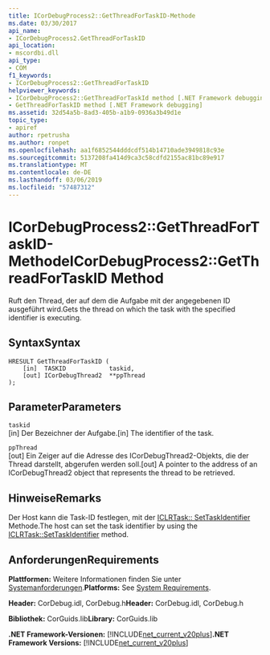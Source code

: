 ```yaml
---
title: ICorDebugProcess2::GetThreadForTaskID-Methode
ms.date: 03/30/2017
api_name:
- ICorDebugProcess2.GetThreadForTaskID
api_location:
- mscordbi.dll
api_type:
- COM
f1_keywords:
- ICorDebugProcess2::GetThreadForTaskID
helpviewer_keywords:
- ICorDebugProcess2::GetThreadForTaskId method [.NET Framework debugging]
- GetThreadForTaskID method [.NET Framework debugging]
ms.assetid: 32d54a5b-8ad3-405b-a1b9-0936a3b49d1e
topic_type:
- apiref
author: rpetrusha
ms.author: ronpet
ms.openlocfilehash: aa1f6852544dddcdf514b14710ade3949818c93e
ms.sourcegitcommit: 5137208fa414d9ca3c58cdfd2155ac81bc89e917
ms.translationtype: MT
ms.contentlocale: de-DE
ms.lasthandoff: 03/06/2019
ms.locfileid: "57487312"
---
```

# <a name="icordebugprocess2getthreadfortaskid-method"></a><span data-ttu-id="5daf8-102">ICorDebugProcess2::GetThreadForTaskID-Methode</span><span class="sxs-lookup"><span data-stu-id="5daf8-102">ICorDebugProcess2::GetThreadForTaskID Method</span></span>
<span data-ttu-id="5daf8-103">Ruft den Thread, der auf dem die Aufgabe mit der angegebenen ID ausgeführt wird.</span><span class="sxs-lookup"><span data-stu-id="5daf8-103">Gets the thread on which the task with the specified identifier is executing.</span></span>  
  
## <a name="syntax"></a><span data-ttu-id="5daf8-104">Syntax</span><span class="sxs-lookup"><span data-stu-id="5daf8-104">Syntax</span></span>  
  
```  
HRESULT GetThreadForTaskID (  
    [in]  TASKID            taskid,  
    [out] ICorDebugThread2  **ppThread  
);  
```  
  
## <a name="parameters"></a><span data-ttu-id="5daf8-105">Parameter</span><span class="sxs-lookup"><span data-stu-id="5daf8-105">Parameters</span></span>  
 `taskid`  
 <span data-ttu-id="5daf8-106">[in] Der Bezeichner der Aufgabe.</span><span class="sxs-lookup"><span data-stu-id="5daf8-106">[in] The identifier of the task.</span></span>  
  
 `ppThread`  
 <span data-ttu-id="5daf8-107">[out] Ein Zeiger auf die Adresse des ICorDebugThread2-Objekts, die der Thread darstellt, abgerufen werden soll.</span><span class="sxs-lookup"><span data-stu-id="5daf8-107">[out] A pointer to the address of an ICorDebugThread2 object that represents the thread to be retrieved.</span></span>  
  
## <a name="remarks"></a><span data-ttu-id="5daf8-108">Hinweise</span><span class="sxs-lookup"><span data-stu-id="5daf8-108">Remarks</span></span>  
 <span data-ttu-id="5daf8-109">Der Host kann die Task-ID festlegen, mit der [ICLRTask:: SetTaskIdentifier](../../../../docs/framework/unmanaged-api/hosting/iclrtask-settaskidentifier-method.md) Methode.</span><span class="sxs-lookup"><span data-stu-id="5daf8-109">The host can set the task identifier by using the [ICLRTask::SetTaskIdentifier](../../../../docs/framework/unmanaged-api/hosting/iclrtask-settaskidentifier-method.md) method.</span></span>  
  
## <a name="requirements"></a><span data-ttu-id="5daf8-110">Anforderungen</span><span class="sxs-lookup"><span data-stu-id="5daf8-110">Requirements</span></span>  
 <span data-ttu-id="5daf8-111">**Plattformen:** Weitere Informationen finden Sie unter [Systemanforderungen](../../../../docs/framework/get-started/system-requirements.md).</span><span class="sxs-lookup"><span data-stu-id="5daf8-111">**Platforms:** See [System Requirements](../../../../docs/framework/get-started/system-requirements.md).</span></span>  
  
 <span data-ttu-id="5daf8-112">**Header:** CorDebug.idl, CorDebug.h</span><span class="sxs-lookup"><span data-stu-id="5daf8-112">**Header:** CorDebug.idl, CorDebug.h</span></span>  
  
 <span data-ttu-id="5daf8-113">**Bibliothek:** CorGuids.lib</span><span class="sxs-lookup"><span data-stu-id="5daf8-113">**Library:** CorGuids.lib</span></span>  
  
 <span data-ttu-id="5daf8-114">**.NET Framework-Versionen:** [!INCLUDE[net_current_v20plus](../../../../includes/net-current-v20plus-md.md)]</span><span class="sxs-lookup"><span data-stu-id="5daf8-114">**.NET Framework Versions:** [!INCLUDE[net_current_v20plus](../../../../includes/net-current-v20plus-md.md)]</span></span>
